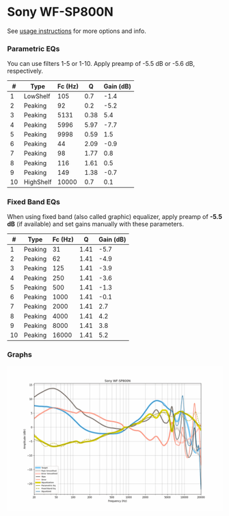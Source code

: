 # Sony WF-SP800N
See [usage instructions](https://github.com/jaakkopasanen/AutoEq#usage) for more options and info.

### Parametric EQs
You can use filters 1-5 or 1-10. Apply preamp of -5.5 dB or -5.6 dB, respectively.

|   # | Type      |   Fc (Hz) |    Q |   Gain (dB) |
|-----|-----------|-----------|------|-------------|
|   1 | LowShelf  |       105 | 0.7  |        -1.4 |
|   2 | Peaking   |        92 | 0.2  |        -5.2 |
|   3 | Peaking   |      5131 | 0.38 |         5.4 |
|   4 | Peaking   |      5996 | 5.97 |        -7.7 |
|   5 | Peaking   |      9998 | 0.59 |         1.5 |
|   6 | Peaking   |        44 | 2.09 |        -0.9 |
|   7 | Peaking   |        98 | 1.77 |         0.8 |
|   8 | Peaking   |       116 | 1.61 |         0.5 |
|   9 | Peaking   |       149 | 1.38 |        -0.7 |
|  10 | HighShelf |     10000 | 0.7  |         0.1 |

### Fixed Band EQs
When using fixed band (also called graphic) equalizer, apply preamp of **-5.5 dB** (if available) and set gains manually with these parameters.

|   # | Type    |   Fc (Hz) |    Q |   Gain (dB) |
|-----|---------|-----------|------|-------------|
|   1 | Peaking |        31 | 1.41 |        -5.7 |
|   2 | Peaking |        62 | 1.41 |        -4.9 |
|   3 | Peaking |       125 | 1.41 |        -3.9 |
|   4 | Peaking |       250 | 1.41 |        -3.6 |
|   5 | Peaking |       500 | 1.41 |        -1.3 |
|   6 | Peaking |      1000 | 1.41 |        -0.1 |
|   7 | Peaking |      2000 | 1.41 |         2.7 |
|   8 | Peaking |      4000 | 1.41 |         4.2 |
|   9 | Peaking |      8000 | 1.41 |         3.8 |
|  10 | Peaking |     16000 | 1.41 |         5.2 |

### Graphs
![](./Sony%20WF-SP800N.png)
